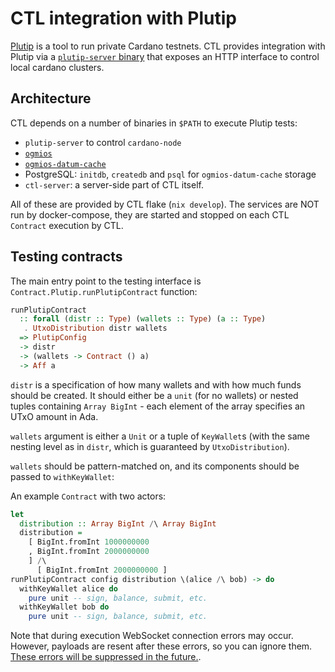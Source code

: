 # CTL integration with Plutip

[Plutip](https://github.com/mlabs-haskell/plutip) is a tool to run private Cardano testnets. CTL provides integration with Plutip via a [`plutip-server` binary](https://github.com/mlabs-haskell/plutip/pull/79) that exposes an HTTP interface to control local cardano clusters.

## Architecture

CTL depends on a number of binaries in `$PATH` to execute Plutip tests:

- `plutip-server` to control `cardano-node`
- [`ogmios`](https://ogmios.dev/)
- [`ogmios-datum-cache`](https://github.com/mlabs-haskell/ogmios-datum-cache)
- PostgreSQL: `initdb`, `createdb` and `psql` for `ogmios-datum-cache` storage
- `ctl-server`: a server-side part of CTL itself.

All of these are provided by CTL flake (`nix develop`). The services are NOT run by docker-compose, they are started and stopped on each CTL `Contract` execution by CTL.

## Testing contracts

The main entry point to the testing interface is `Contract.Plutip.runPlutipContract` function:

```purescript
runPlutipContract
  :: forall (distr :: Type) (wallets :: Type) (a :: Type)
   . UtxoDistribution distr wallets
  => PlutipConfig
  -> distr
  -> (wallets -> Contract () a)
  -> Aff a
```

`distr` is a specification of how many wallets and with how much funds should be created. It should either be a `unit` (for no wallets) or nested tuples containing `Array BigInt` - each element of the array specifies an UTxO amount in Ada.

`wallets` argument is either a `Unit` or a tuple of `KeyWallet`s (with the same nesting level as in `distr`, which is guaranteed by `UtxoDistribution`).

`wallets` should be pattern-matched on, and its components should be passed to `withKeyWallet`:

An example `Contract` with two actors:

```purescript
let
  distribution :: Array BigInt /\ Array BigInt
  distribution =
    [ BigInt.fromInt 1000000000
    , BigInt.fromInt 2000000000
    ] /\
      [ BigInt.fromInt 2000000000 ]
runPlutipContract config distribution \(alice /\ bob) -> do
  withKeyWallet alice do
    pure unit -- sign, balance, submit, etc.
  withKeyWallet bob do
    pure unit -- sign, balance, submit, etc.
```

Note that during execution WebSocket connection errors may occur. However, payloads are resent after these errors, so you can ignore them. [These errors will be suppressed in the future.](https://github.com/Plutonomicon/cardano-transaction-lib/issues/670).
